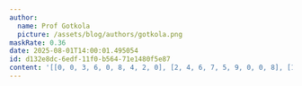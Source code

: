 ```yaml
---
author:
  name: Prof Gotkola
  picture: /assets/blog/authors/gotkola.png
maskRate: 0.36
date: 2025-08-01T14:00:01.495054
id: d132e8dc-6edf-11f0-b564-71e1480f5e87
content: '[[0, 0, 3, 6, 0, 8, 4, 2, 0], [2, 4, 6, 7, 5, 9, 0, 0, 8], [1, 8, 7, 3, 4, 0, 0, 0, 6], [8, 7, 0, 2, 9, 0, 3, 0, 5], [3, 0, 0, 4, 0, 1, 0, 7, 2], [0, 2, 4, 5, 0, 0, 0, 0, 9], [4, 0, 2, 8, 6, 7, 5, 9, 0], [7, 6, 9, 0, 3, 5, 2, 0, 0], [5, 3, 8, 0, 2, 4, 7, 0, 0]]'
---
```

